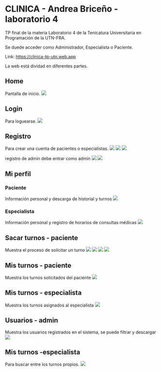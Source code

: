 # CLINICA - Andrea Briceño - laboratorio 4

TP final de la materia Laboratorio 4 de la Tenicatura Universitaria en Programación de la UTN-FRA.

Se duede acceder como Administrador, Especialista o Paciente.

Link: https://clinica-tp-utn.web.app

La web está dividad en diferentes partes.

## Home

Pantalla de inicio.
<img src="pantallas/1.png">

## Login

Para loguearse.
<img src="pantallas/2.png">

## Registro

Para crear una cuenta de pacientes o especialistas.
<img src="pantallas/3.png">
<img src="pantallas/4.png">
<img src="pantallas/5.png">

registro de admin debe entrar como admin
<img src="pantallas/6.png">
<img src="pantallas/7.png">

## Mi perfil

### Paciente

Información personal y descarga de historial y turnos
<img src="pantallas/8.png">

### Especialista

Información personal y registro de horarios de consultas médicas
<img src="pantallas/9.png">

## Sacar turnos - paciente

Muestra el proceso de solicitar un turno
<img src="pantallas/12.png">
<img src="pantallas/13.png">
<img src="pantallas/14.png">
<img src="pantallas/15.png">

## Mis turnos - paciente

Muestra los turnos solicitados del paciente
<img src="pantallas/11.png">

## Mis turnos - especialista

Muestra los turnos asignados al especialista
<img src="pantallas/10.png">

## Usuarios - admin

Muestra los usuarios registrados en el sistema, se puede filtrar y descargar
<img src="pantallas/16.png">



## Mis turnos -especialista
Para buscar entre los turnos propios.
<img src="pantallas/17.png">
